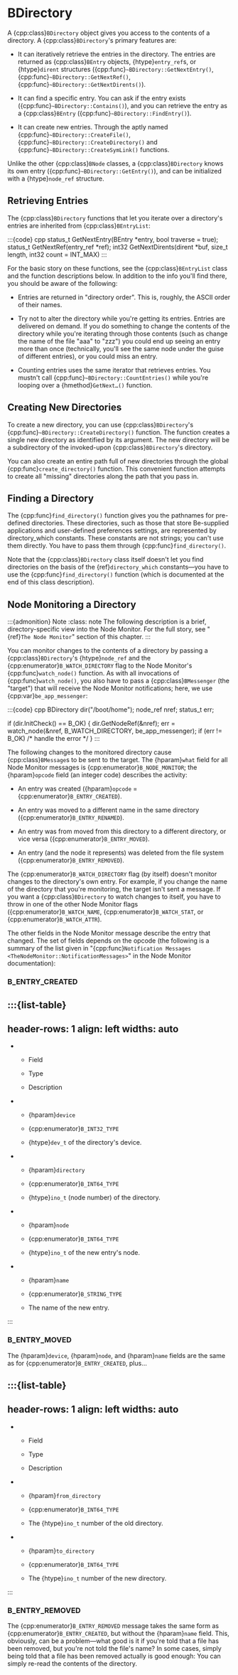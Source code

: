 # BDirectory

A {cpp:class}`BDirectory` object gives you access to the contents of a
directory. A {cpp:class}`BDirectory`'s primary features are:

- It can iteratively retrieve the entries in the directory. The entries are
  returned as {cpp:class}`BEntry` objects, {htype}`entry_ref`s, or
  {htype}`dirent` structures ({cpp:func}`~BDirectory::GetNextEntry()`,
  {cpp:func}`~BDirectory::GetNextRef()`,
  {cpp:func}`~BDirectory::GetNextDirents()`).

- It can find a specific entry. You can ask if the entry exists
  ({cpp:func}`~BDirectory::Contains()`), and you can retrieve the entry as
  a {cpp:class}`BEntry` ({cpp:func}`~BDirectory::FindEntry()`).

- It can create new entries. Through the aptly named
  {cpp:func}`~BDirectory::CreateFile()`,
  {cpp:func}`~BDirectory::CreateDirectory()` and
  {cpp:func}`~BDirectory::CreateSymLink()` functions.

Unlike the other {cpp:class}`BNode` classes, a {cpp:class}`BDirectory`
knows its own entry ({cpp:func}`~BDirectory::GetEntry()`), and can be
initialized with a {htype}`node_ref` structure.

## Retrieving Entries

The {cpp:class}`BDirectory` functions that let you iterate over a
directory's entries are inherited from {cpp:class}`BEntryList`:

:::{code} cpp
status_t GetNextEntry(BEntry *entry, bool traverse = true);
status_t GetNextRef(entry_ref *ref);
int32 GetNextDirents(dirent *buf, size_t length,
                     int32 count = INT_MAX)
:::

For the basic story on these functions, see the {cpp:class}`BEntryList`
class and the function descriptions below. In addition to the info you'll
find there, you should be aware of the following:

- Entries are returned in "directory order". This is, roughly, the ASCII
  order of their names.

- Try not to alter the directory while you're getting its entries. Entries
  are delivered on demand. If you do something to change the contents of
  the directory while you're iterating through those contents (such as
  change the name of the file "aaa" to "zzz") you could end up seeing an
  entry more than once (technically, you'll see the same node under the
  guise of different entries), or you could miss an entry.

- Counting entries uses the same iterator that retrieves entries. You
  mustn't call {cpp:func}`~BDirectory::CountEntries()` while you're looping
  over a {hmethod}`GetNext…()` function.

## Creating New Directories

To create a new directory, you can use {cpp:class}`BDirectory`'s
{cpp:func}`~BDirectory::CreateDirectory()` function. The function creates a
single new directory as identified by its argument. The new directory will
be a subdirectory of the invoked-upon {cpp:class}`BDirectory`'s directory.

You can also create an entire path full of new directories through the
global {cpp:func}`create_directory()` function. This convenient function
attempts to create all "missing" directories along the path that you pass
in.

## Finding a Directory

The {cpp:func}`find_directory()` function gives you the pathnames for
pre-defined directories. These directories, such as those that store
Be-supplied applications and user-defined preferences settings, are
represented by directory_which constants. These constants are not strings;
you can't use them directly. You have to pass them through
{cpp:func}`find_directory()`.

Note that the {cpp:class}`BDirectory` class itself doesn't let you find
directories on the basis of the {ref}`directory_which` constants—you have
to use the {cpp:func}`find_directory()` function (which is documented at
the end of this class description).

## Node Monitoring a Directory

:::{admonition} Note
:class: note
The following description is a brief, directory-specific view into the Node
Monitor. For the full story, see "{ref}`The Node Monitor`" section of this
chapter.
:::

You can monitor changes to the contents of a directory by passing a
{cpp:class}`BDirectory`'s {htype}`node_ref` and the
{cpp:enumerator}`B_WATCH_DIRECTORY` flag to the Node Monitor's
{cpp:func}`watch_node()` function. As with all invocations of
{cpp:func}`watch_node()`, you also have to pass a {cpp:class}`BMessenger`
(the "target") that will receive the Node Monitor notifications; here, we
use {cpp:var}`be_app_messenger`:

:::{code} cpp
BDirectory dir("/boot/home");
node_ref nref;
status_t err;

if (dir.InitCheck() == B_OK) {
   dir.GetNodeRef(&nref);
   err = watch_node(&nref, B_WATCH_DIRECTORY, be_app_messenger);
   if (err != B_OK)
      /* handle the error */
}
:::

The following changes to the monitored directory cause
{cpp:class}`BMessage`s to be sent to the target. The {hparam}`what` field
for all Node Monitor messages is {cpp:enumerator}`B_NODE_MONITOR`; the
{hparam}`opcode` field (an integer code) describes the activity:

- An entry was created ({hparam}`opcode` =
  {cpp:enumerator}`B_ENTRY_CREATED`).

- An entry was moved to a different name in the same directory
  ({cpp:enumerator}`B_ENTRY_RENAMED`).

- An entry was from moved from this directory to a different directory, or
  vice versa ({cpp:enumerator}`B_ENTRY_MOVED`).

- An entry (and the node it represents) was deleted from the file system
  ({cpp:enumerator}`B_ENTRY_REMOVED`).

The {cpp:enumerator}`B_WATCH_DIRECTORY` flag (by itself) doesn't monitor
changes to the directory's own entry. For example, if you change the name
of the directory that you're monitoring, the target isn't sent a message.
If you want a {cpp:class}`BDirectory` to watch changes to itself, you have
to throw in one of the other Node Monitor flags
({cpp:enumerator}`B_WATCH_NAME`, {cpp:enumerator}`B_WATCH_STAT`, or
{cpp:enumerator}`B_WATCH_ATTR`).

The other fields in the Node Monitor message describe the entry that
changed. The set of fields depends on the opcode (the following is a
summary of the list given in "{cpp:func}`Notification Messages
<TheNodeMonitor::NotificationMessages>`" in the Node Monitor
documentation):

### B_ENTRY_CREATED

:::{list-table}
---
header-rows: 1
align: left
widths: auto
---
-
	- Field

	- Type

	- Description

-
	- {hparam}`device`

	- {cpp:enumerator}`B_INT32_TYPE`

	- {htype}`dev_t` of the directory's device.

-
	- {hparam}`directory`

	- {cpp:enumerator}`B_INT64_TYPE`

	- {htype}`ino_t` (node number) of the directory.

-
	- {hparam}`node`

	- {cpp:enumerator}`B_INT64_TYPE`

	- {htype}`ino_t` of the new entry's node.

-
	- {hparam}`name`

	- {cpp:enumerator}`B_STRING_TYPE`

	- The name of the new entry.


:::

### B_ENTRY_MOVED

The {hparam}`device`, {hparam}`node`, and {hparam}`name` fields are the
same as for {cpp:enumerator}`B_ENTRY_CREATED`, plus…

:::{list-table}
---
header-rows: 1
align: left
widths: auto
---
-
	- Field

	- Type

	- Description

-
	- {hparam}`from_directory`

	- {cpp:enumerator}`B_INT64_TYPE`

	- The {htype}`ino_t` number of the old directory.

-
	- {hparam}`to_directory`

	- {cpp:enumerator}`B_INT64_TYPE`

	- The {htype}`ino_t` number of the new directory.


:::

### B_ENTRY_REMOVED

The {cpp:enumerator}`B_ENTRY_REMOVED` message takes the same form as
{cpp:enumerator}`B_ENTRY_CREATED`, but without the {hparam}`name` field.
This, obviously, can be a problem—what good is it if you're told that a
file has been removed, but you're not told the file's name? In some cases,
simply being told that a file has been removed actually is good enough: You
can simply re-read the contents of the directory.
